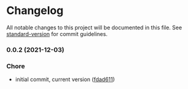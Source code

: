 # Changelog

All notable changes to this project will be documented in this file. See [standard-version](https://github.com/conventional-changelog/standard-version) for commit guidelines.

### 0.0.2 (2021-12-03)


### Chore

* initial commit, current version ([fdad611](https://github.com/dnb-org/dnb-hugo-security/commit/fdad611539f226b34a749676c8a3a58afa8fa93c))
